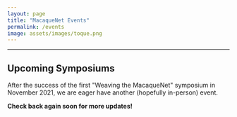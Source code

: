 ```yaml
---
layout: page
title: "MacaqueNet Events"
permalink: /events
image: assets/images/toque.png
---
```

***

## Upcoming Symposiums

After the success of the first "Weaving the MacaqueNet" symposium in November 2021, we are eager have another (hopefully in-person) event.

<strong>Check back again soon for more updates!</strong>




